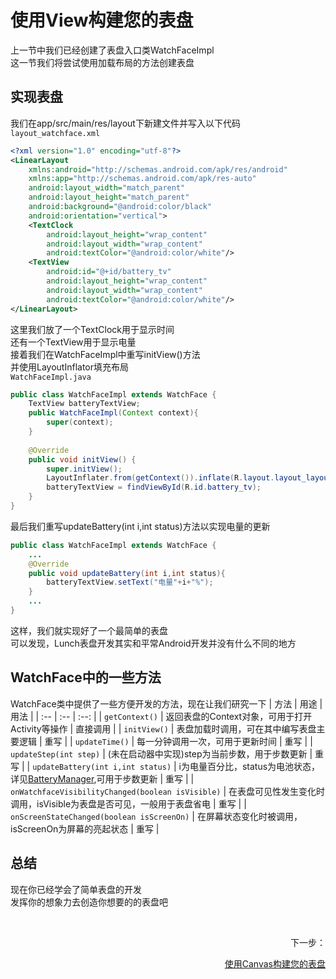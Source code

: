 # 使用View构建您的表盘
上一节中我们已经创建了表盘入口类WatchFaceImpl\
这一节我们将尝试使用加载布局的方法创建表盘

## 实现表盘
我们在app/src/main/res/layout下新建文件并写入以下代码\
`layout_watchface.xml`
```xml
<?xml version="1.0" encoding="utf-8"?>
<LinearLayout
    xmlns:android="http://schemas.android.com/apk/res/android"
    xmlns:app="http://schemas.android.com/apk/res-auto"
    android:layout_width="match_parent"
    android:layout_height="match_parent"
    android:background="@android:color/black"
    android:orientation="vertical">
    <TextClock
        android:layout_height="wrap_content"
        android:layout_width="wrap_content"
        android:textColor="@android:color/white"/>
    <TextView
        android:id="@+id/battery_tv"
        android:layout_height="wrap_content"
        android:layout_width="wrap_content"
        android:textColor="@android:color/white"/>
</LinearLayout>
```
这里我们放了一个TextClock用于显示时间\
还有一个TextView用于显示电量\
接着我们在WatchFaceImpl中重写initView()方法\
并使用LayoutInflator填充布局\
`WatchFaceImpl.java`
```java
public class WatchFaceImpl extends WatchFace {
    TextView batteryTextView;
    public WatchFaceImpl(Context context){  
        super(context);
    }
    
    @Override
    public void initView() {
        super.initView();
        LayoutInflater.from(getContext()).inflate(R.layout.layout_layout_watchface, this);
        batteryTextView = findViewById(R.id.battery_tv);
    }
}
```
最后我们重写updateBattery(int i,int status)方法以实现电量的更新
```java
public class WatchFaceImpl extends WatchFace {
    ...
    @Override
    public void updateBattery(int i,int status){
        batteryTextView.setText("电量"+i+"%");
    }
    ...
}
```
这样，我们就实现好了一个最简单的表盘\
可以发现，Lunch表盘开发其实和平常Android开发并没有什么不同的地方
## WatchFace中的一些方法

WatchFace类中提供了一些方便开发的方法，现在让我们研究一下
| 方法 | 用途 | 用法 |
| :-- | :-- | :--: |
| `getContext()` | 返回表盘的Context对象，可用于打开Activity等操作 | 直接调用 |
| `initView()` | 表盘加载时调用，可在其中编写表盘主要逻辑 | 重写 |
| `updateTime()` | 每一分钟调用一次，可用于更新时间 | 重写 |
| `updateStep(int step)` | (未在启动器中实现)step为当前步数，用于步数更新 | 重写 |
| `updateBattery(int i,int status)` | i为电量百分比，status为电池状态，详见[BatteryManager](https://developer.android.com/reference/android/os/BatteryManager),可用于步数更新 | 重写 |
| `onWatchfaceVisibilityChanged(boolean isVisible)` | 在表盘可见性发生变化时调用，isVisible为表盘是否可见，一般用于表盘省电 | 重写 |
| `onScreenStateChanged(boolean isScreenOn)` | 在屏幕状态变化时被调用，isScreenOn为屏幕的亮起状态 | 重写 |

## 总结
现在你已经学会了简单表盘的开发\
发挥你的想象力去创造你想要的的表盘吧


<br />
<p
    align="right">下一步：
</p>
<div align="right" >
<a href="">使用Canvas构建您的表盘</a>
</div>